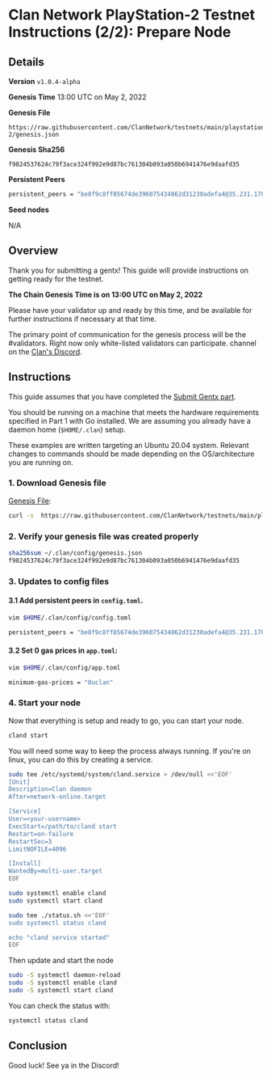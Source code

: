 # Clan Network PlayStation-2 Testnet Instructions (2/2): Prepare Node

## Details

**Version**
`v1.0.4-alpha`

**Genesis Time**
13:00 UTC on May 2, 2022

**Genesis File**

```
https://raw.githubusercontent.com/ClanNetwork/testnets/main/playstation-2/genesis.json
```

**Genesis Sha256**

```
f9824537624c79f3ace324f992e9d87bc761304b093a050b6941476e9daafd35
```

**Persistent Peers**

```sh
persistent_peers = "be8f9c8ff85674de396075434862d31230adefa4@35.231.178.87:26656,0cb936b2e3256c8d9d90362f2695688b9d3a1b9e@34.73.151.40:26656,e85dc5ec5b77e86265b5b731d4c555ef2430472a@23.88.43.130:26656,9d7ec4cb534717bfa51cdb1136875d17d10f93c3@116.203.60.243:26656"
```

**Seed nodes**

N/A

## Overview

Thank you for submitting a gentx! This guide will provide instructions on getting ready for the testnet.

**The Chain Genesis Time is on 13:00 UTC on May 2, 2022**

Please have your validator up and ready by this time, and be available for further instructions if necessary
at that time.

The primary point of communication for the genesis process will be the #validators. Right now only white-listed validators can participate.
channel on the [Clan's Discord](http://discord.gg/9m4JBfD3bh).

## Instructions

This guide assumes that you have completed the [Submit Gentx part](https://github.com/ClanNetwork/testnets/blob/main/playstation-2/part-1-submit-gentx.md).

You should be running on a machine that meets the hardware requirements specified in Part 1 with Go installed. We are assuming you already have a daemon home (`$HOME/.clan`) setup.

These examples are written targeting an Ubuntu 20.04 system. Relevant changes to commands should be made depending on the OS/architecture you are running on.

### 1. Download Genesis file

[Genesis File](/playstation-2/genesis.json):

```bash
curl -s  https://raw.githubusercontent.com/ClanNetwork/testnets/main/playstation-2/genesis.json > ~/.clan/config/genesis.json
```

### 2. Verify your genesis file was created properly

```sh
sha256sum ~/.clan/config/genesis.json
f9824537624c79f3ace324f992e9d87bc761304b093a050b6941476e9daafd35
```

### 3. Updates to config files

#### 3.1 Add persistent peers in `config.toml`.

```sh
vim $HOME/.clan/config/config.toml
```

```sh
persistent_peers = "be8f9c8ff85674de396075434862d31230adefa4@35.231.178.87:26656,0cb936b2e3256c8d9d90362f2695688b9d3a1b9e@34.73.151.40:26656,e85dc5ec5b77e86265b5b731d4c555ef2430472a@23.88.43.130:26656,9d7ec4cb534717bfa51cdb1136875d17d10f93c3@116.203.60.243:26656"
```

#### 3.2 Set 0 gas prices in `app.toml`:

```sh
vim $HOME/.clan/config/app.toml
```

```sh
minimum-gas-prices = "0uclan"
```

### 4. Start your node

Now that everything is setup and ready to go, you can start your node.

```sh
cland start
```

You will need some way to keep the process always running. If you're on linux, you can do this by creating a
service.

```sh
sudo tee /etc/systemd/system/cland.service > /dev/null <<'EOF'
[Unit]
Description=Clan daemon
After=network-online.target

[Service]
User=<your-username>
ExecStart=/path/to/cland start
Restart=on-failure
RestartSec=3
LimitNOFILE=4096

[Install]
WantedBy=multi-user.target
EOF

sudo systemctl enable cland
sudo systemctl start cland

sudo tee ./status.sh <<'EOF'
sudo systemctl status cland

echo "cland service started"
EOF
```

Then update and start the node

```sh
sudo -S systemctl daemon-reload
sudo -S systemctl enable cland
sudo -S systemctl start cland
```

You can check the status with:

```sh
systemctl status cland
```

## Conclusion

Good luck! See ya in the Discord!
